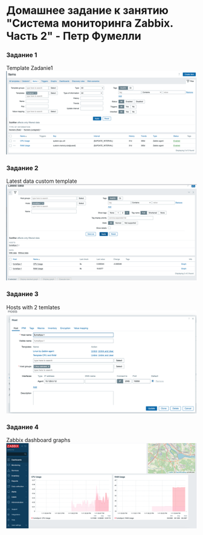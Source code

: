 # Домашнее задание к занятию "Система мониторинга Zabbix. Часть 2" - Петр Фумелли

### Задание 1

Template Zadanie1 ![alt text](https://github.com/PeterFumelli/zabbix-2/blob/main/img/Zadanie1.png)


### Задание 2

Latest data custom template ![alt text](https://github.com/PeterFumelli/zabbix-2/blob/main/img/Latest%20data%20zadanie1.png)


### Задание 3

Hosts with 2 temlates ![alt text](https://github.com/PeterFumelli/zabbix-2/blob/main/img/host%20with%202%20templates.png)


### Задание 4

Zabbix dashboard graphs ![alt text](https://github.com/PeterFumelli/zabbix-2/blob/main/img/graphs.png)
